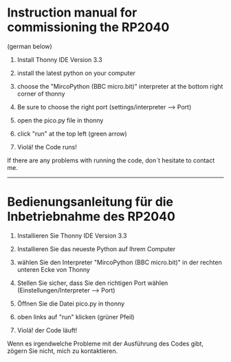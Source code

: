 <h1>Instruction manual for commissioning the RP2040</h1>

(german below)


1. Install Thonny IDE Version 3.3

2. install the latest python on your computer

3. choose the "MircoPython (BBC micro.bit)" interpreter at the bottom right corner of thonny

4. Be sure to choose the right port (settings/interpreter --> Port)

5. open the pico.py file in thonny

6. click "run" at the top left (green arrow)

7. Violá! the Code runs!



If there are any problems with running the code, don´t hesitate to contact me.

--------------------------------------------------------------------------------------------------

<h1>Bedienungsanleitung für die Inbetriebnahme des RP2040</h1>



1. Installieren Sie Thonny IDE Version 3.3

2. Installieren Sie das neueste Python auf Ihrem Computer

3. wählen Sie den Interpreter "MircoPython (BBC micro.bit)" in der rechten unteren Ecke von Thonny

4. Stellen Sie sicher, dass Sie den richtigen Port wählen (Einstellungen/Interpreter --> Port)

5. Öffnen Sie die Datei pico.py in thonny

6. oben links auf "run" klicken (grüner Pfeil)

7. Violá! der Code läuft!



Wenn es irgendwelche Probleme mit der Ausführung des Codes gibt, zögern Sie nicht, mich zu kontaktieren.
